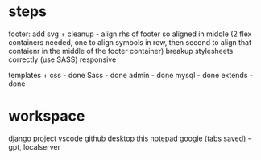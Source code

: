 
# steps
footer: add svg + cleanup - align rhs of footer so aligned in middle (2 flex containers needed, one to align symbols in row, then second to align that contaienr in the middle of the footer container)
breakup stylesheets correctly (use SASS)
responsive

templates + css - done
Sass - done
admin - done
mysql - done
extends - done

# workspace
django project vscode
github desktop
this notepad
google (tabs saved) - gpt, localserver
